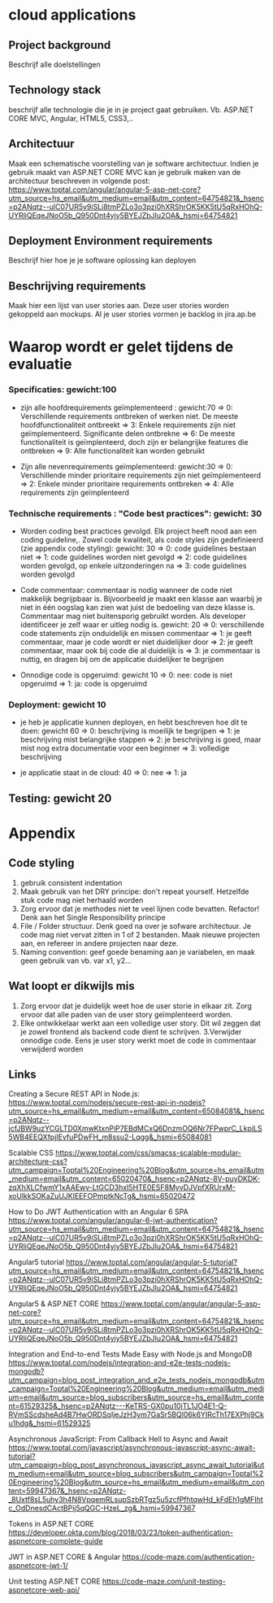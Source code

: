 # cloud applications 

## Project background

Beschrijf alle doelstellingen

## Technology stack

beschrijf alle technologie die je in je project gaat gebruiken. Vb. ASP.NET CORE MVC, Angular, HTML5, CSS3,..

## Architectuur

Maak een schematische voorstelling van je software architectuur. Indien je gebruik maakt van ASP.NET CORE MVC kan je 
gebruik maken van de architectuur beschreven in volgende post: https://www.toptal.com/angular/angular-5-asp-net-core?utm_source=hs_email&utm_medium=email&utm_content=64754821&_hsenc=p2ANqtz--ulC07UR5v9iSLi8tmPZLo3o3pzi0hXRShrOK5KK5tU5qRxHOhQ-UYRliQEqeJNoO5b_Q950Dnt4yjy5BYEJZbJIu2OA&_hsmi=64754821

## Deployment Environment requirements

Beschrijf hier hoe je je software oplossing kan deployen

## Beschrijving requirements

Maak hier een lijst van user stories aan. Deze user stories worden gekoppeld aan mockups.
Al je user stories vormen je backlog in jira.ap.be

# Waarop wordt er gelet tijdens de evaluatie

### Specificaties: gewicht:100

- zijn alle hoofdrequirements geïmplementeerd : gewicht:70
  => 0: Verschillende requirements ontbreken of werken niet. De meeste hoofdfunctionaliteit ontbreekt
  => 3: Enkele requirements zijn niet geïmplementeerd. Significante delen ontbrekne
  => 6: De meeste functionaliteit is geïmplenteerd, doch zijn er belangrijke features die ontbreken
  => 9: Alle functionaliteit kan worden gebruikt
 
- Zijn alle nevenrequirements geïmplementeerd: gewicht:30
  => 0: Verschillende minder prioritaire requirements zijn niet geïmplementeerd
  => 2: Enkele minder prioritaire requirements ontbreken
  => 4: Alle requirements zijn geïmplenteerd
  
 ### Technische requirements : "Code best practices": gewicht: 30
 
 - Worden coding best practices gevolgd. Elk project heeft nood aan een coding guideline,. Zowel code kwaliteit, als code styles zijn gedefinieerd (zie appendix code styling): gewicht: 30
  => 0: code guidelines bestaan niet
  => 1: code guidelines worden niet gevolgd
  => 2: code guidelines worden gevolgd, op enkele uitzonderingen na
  => 3: code guidelines worden gevolgd
  
 - Code commentaar: commentaar is nodig wanneer de code niet makkelijk begrijpbaar is. Bijvoorbeeld je maakt een klasse aan waarbij je niet in één oogslag kan zien wat juist de bedoeling van deze klasse is.  Commentaar mag niet buitensporig gebruikt worden. Als developer identificeer je zelf waar er uitleg nodig is. gewicht: 20
 => 0: verschillende code statements zijn onduidelijk en missen commentaar
 => 1: je geeft commentaar, maar je code wordt er niet duidelijker door
 => 2: je geeft commentaar, maar ook bij code die al duidelijk is
 => 3: je commentaar is nuttig, en dragen bij om de applicatie duidelijker te begrijpen
 
 - Onnodige code is opgeruimd: gewicht 10
 => 0: nee: code is niet opgeruimd
 => 1: ja: code is opgeruimd
 
 ### Deployment: gewicht 10
 - je heb je applicatie kunnen deployen, en hebt beschreven hoe dit te doen: gewicht 60
 => 0: beschrijving is moeilijk te begrijpen
 => 1: je beschrijving mist belangrijke stappen
 => 2: je beschrijving is goed, maar mist nog extra documentatie voor een beginner
 => 3: volledige beschrijving
 
 - je applicatie staat in de cloud: 40
 => 0: nee
 => 1: ja
 
 ## Testing: gewicht 20
 
 
 
 
 # Appendix
 
 ## Code styling
 1. gebruik consistent indentation
 2. Maak gebruik van het DRY principe: don't repeat yourself. Hetzelfde stuk code mag niet herhaald worden
 3. Zorg ervoor dat je methodes niet te veel lijnen code bevatten. Refactor! Denk aan het Single Responsibility principe
 3. File / Folder structuur. Denk goed na over je sofware architectuur. Je code mag niet vervat zitten in 1 of 2 bestanden. Maak nieuwe projecten aan, en refereer in andere projecten naar deze.
 4. Naming convention: geef goede benaming aan je variabelen, en maak geen gebruik van vb. var x1, y2...
 
 ## Wat loopt er dikwijls mis
 1. Zorg ervoor dat je duidelijk weet hoe de user storie in elkaar zit. Zorg ervoor dat alle paden van de user story geïmplenteerd worden.
 2. Elke ontwikkelaar werkt aan een volledige user story. Dit wil zeggen dat je zowel frontend als backend code dient te schrijven.
 3.Verwijder onnodige code. Eens je user story werkt moet de code in commentaar verwijderd worden
 
 
 ## Links
 
Creating a Secure REST API in Node.js:
https://www.toptal.com/nodejs/secure-rest-api-in-nodejs?utm_source=hs_email&utm_medium=email&utm_content=65084081&_hsenc=p2ANqtz--jcfJBW9uzYCGLTD0XmwKtxnPiP7EBdMCxQ6DnzmOQ6Nr7FPwprC_LkpiLS5WB4EEQXfpjIEvfuPDwFH_m8ssu2-Lqgg&_hsmi=65084081

Scalable CSS
https://www.toptal.com/css/smacss-scalable-modular-architecture-css?utm_campaign=Toptal%20Engineering%20Blog&utm_source=hs_email&utm_medium=email&utm_content=65020470&_hsenc=p2ANqtz-8V-puyDKDK-zqXhXLCfwmY1xAAEwv-LtGCD3hxI5HTE0ESF8MyvDJVpfXRUrxM-xoUlkkSOKaZuUJKlEEFOPmptkNcTg&_hsmi=65020472

How to Do JWT Authentication with an Angular 6 SPA
https://www.toptal.com/angular/angular-6-jwt-authentication?utm_source=hs_email&utm_medium=email&utm_content=64754821&_hsenc=p2ANqtz--ulC07UR5v9iSLi8tmPZLo3o3pzi0hXRShrOK5KK5tU5qRxHOhQ-UYRliQEqeJNoO5b_Q950Dnt4yjy5BYEJZbJIu2OA&_hsmi=64754821

Angular5 tutorial
https://www.toptal.com/angular/angular-5-tutorial?utm_source=hs_email&utm_medium=email&utm_content=64754821&_hsenc=p2ANqtz--ulC07UR5v9iSLi8tmPZLo3o3pzi0hXRShrOK5KK5tU5qRxHOhQ-UYRliQEqeJNoO5b_Q950Dnt4yjy5BYEJZbJIu2OA&_hsmi=64754821

Angular5 & ASP.NET CORE
https://www.toptal.com/angular/angular-5-asp-net-core?utm_source=hs_email&utm_medium=email&utm_content=64754821&_hsenc=p2ANqtz--ulC07UR5v9iSLi8tmPZLo3o3pzi0hXRShrOK5KK5tU5qRxHOhQ-UYRliQEqeJNoO5b_Q950Dnt4yjy5BYEJZbJIu2OA&_hsmi=64754821

Integration and End-to-end Tests Made Easy with Node.js and MongoDB
https://www.toptal.com/nodejs/integration-and-e2e-tests-nodejs-mongodb?utm_campaign=blog_post_integration_and_e2e_tests_nodejs_mongodb&utm_campaign=Toptal%20Engineering%20Blog&utm_medium=email&utm_medium=email&utm_source=blog_subscribers&utm_source=hs_email&utm_content=61529325&_hsenc=p2ANqtz---KeTRS-GX0pu10jTL1JO4E1-Q-RVmSScdsheAd4B7HwORDSqIjeJzH3ym7GaSr5BQl06k6YIRcTh17EXPhj9Cku1hdg&_hsmi=61529325

Asynchronous JavaScript: From Callback Hell to Async and Await
https://www.toptal.com/javascript/asynchronous-javascript-async-await-tutorial?utm_campaign=blog_post_asynchronous_javascript_async_await_tutorial&utm_medium=email&utm_source=blog_subscribers&utm_campaign=Toptal%20Engineering%20Blog&utm_source=hs_email&utm_medium=email&utm_content=59947367&_hsenc=p2ANqtz-_8Uxtf8sL5uhy3h4N8VpqemRLsupSzbRTgz5u5zcfPfhtqwHd_kFdEh1gMFIhtc_OdDnesdCActBPij5qQGC-HzeL_zg&_hsmi=59947367

Tokens in ASP.NET CORE
https://developer.okta.com/blog/2018/03/23/token-authentication-aspnetcore-complete-guide

JWT in ASP.NET CORE & Angular
https://code-maze.com/authentication-aspnetcore-jwt-1/

Unit testing ASP.NET CORE
https://code-maze.com/unit-testing-aspnetcore-web-api/
 
